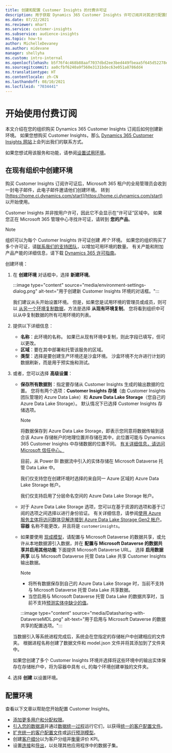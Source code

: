 ```yaml
---
title: 创建和配置 Customer Insights 的付费许可证
description: 用于获取 Dynamics 365 Customer Insights 许可订阅并对其进行配置的步骤。
ms.date: 07/22/2021
ms.reviewer: mhart
ms.service: customer-insights
ms.subservice: audience-insights
ms.topic: how-to
author: MichelleDevaney
ms.author: midevane
manager: shellyha
ms.custom: intro-internal
ms.openlocfilehash: b5f76f4c468b88aaf7037dbd2ee3bed449fbeaa5f645d52278eee05b36b4e328
ms.sourcegitcommit: aa0cfbf6240a9f560e3131bdec63e051a8786dd4
ms.translationtype: HT
ms.contentlocale: zh-CN
ms.lasthandoff: 08/10/2021
ms.locfileid: "7034441"
---
```

# <a name="get-started-with-a-paid-subscription"></a>开始使用付费订阅

本文介绍在您的组织购买 Dynamics 365 Customer Insights 订阅后如何创建新环境。 如果您想购买 Customer Insights，那么 [Dynamics 365 Customer Insights 网站](https://dynamics.microsoft.com/ai/customer-insights/)上会列出我们的联系方式。 

如果您想试用该服务和功能，请参阅[设置试用环境](get-started-trial.md)。

## <a name="create-an-environment-in-an-existing-organization"></a>在现有组织中创建环境

购买 Customer Insights 订阅许可证后，Microsoft 365 租户的全局管理员会收到一封电子邮件，此电子邮件邀请他们创建环境。 转到 [https://home.ci.dynamics.com/start](https://home.ci.dynamics.com/start) 以开始使用。 

Customer Insights 并非按用户许可，因此它不会显示在“许可证”区域中。 如果您正在 Microsoft 365 管理中心寻找许可证，请转到 **您的产品**。 

> [!NOTE]
> 组织可以为每个 Customer Insights 许可证创建 *两个* 环境。 如果您的组织购买了多个许可证，请[联系我们的支持团队](https://go.microsoft.com/fwlink/?linkid=2079641)，以增加可用环境的数量。 有关产能和附加产品产能的详细信息，请下载 [Dynamics 365 许可指南](https://go.microsoft.com/fwlink/?LinkId=866544)。

创建环境：

1. 在 **创建环境** 对话框中，选择 **新建环境**。

   :::image type="content" source="media/environment-settings-dialog.png" alt-text="用于创建新 Customer Insights 环境的对话框。":::

   我们建议从头开始设置环境。 但是，如果您是试用环境的管理员或成员，则可以 [从另一个环境复制数据](manage-environments.md#copy-the-environment-configuration)，方法是选择 **从现有环境复制**。 您将看到组织中可以从中复制数据的所有可用环境的列表。

1. 提供以下详细信息：
   - **名称**：此环境的名称。 如果已从现有环境中复制，则此字段已填写，但可以更改。
   - **区域**：要在其中部署和托管该服务的区域。
   - **类型**：选择是要创建生产环境还是沙盒环境。 沙盒环境不允许进行计划的数据刷新，而是用于预实施和测试。
   
1. 或者，您可以选择 **高级设置**：

   - **保存所有数据到**：指定要存储从 Customer Insights 生成的输出数据的位置。 您将有两个选项：**Customer Insights 存储**（由 Customer Insights 团队管理的 Azure Data Lake）和 **Azure Data Lake Storage**（您自己的 Azure Data Lake Storage）。 默认情况下已选择 Customer Insights 存储选项。

     > [!NOTE]
     > 将数据保存到 Azure Data Lake Storage，即表示您同意将数据传输到适合该 Azure 存储帐户的地理位置并存储在其中，此位置可能与 Dynamics 365 Customer Insights 中存储数据的位置不同。 [有关详细信息，请访问 Microsoft 信任中心。](https://www.microsoft.com/trust-center)
     >
     > 目前，从 Power BI 数据流中引入的实体存储在 Microsoft Dataverse 托管 Data Lake 中。 
     > 
     > 我们仅支持您在创建环境时选择的来自同一 Azure 区域的 Azure Data Lake Storage 帐户。 
     > 
     > 我们仅支持启用了分层命名空间的 Azure Data Lake Storage 帐户。


   - 对于 Azure Data Lake Storage 选项，您可以在基于资源的选项和基于订阅的选项之间选择以进行身份验证。 有关详细信息，请参阅[使用 Azure 服务主体将访问群体见解连接到 Azure Data Lake Storage Gen2 帐户](connect-service-principal.md)。 **容器** 名称不能更改，并且将是 `customerinsights`。
   
   - 如果要使用 [现成模型](predictions-overview.md#out-of-box-models)，请配置与 Microsoft Dataverse 的数据共享，或允许从本地数据源引入数据，并在 **配置与 Microsoft Dataverse 的数据共享并启用其他功能** 下面提供 Microsoft Dataverse URL。 选择 **启用数据共享** 以与 Microsoft Dataverse 托管 Data Lake 共享 Customer Insights 输出数据。

     > [!NOTE]
     > - 将所有数据保存到自己的 Azure Data Lake Storage 时，当前不支持与 Microsoft Dataverse 托管 Data Lake 共享数据。
     > - 当您启用与 Microsoft Dataverse 托管 Data Lake 的数据共享时，当前不支持[预测实体中缺少的值](predictions.md)。

     :::image type="content" source="media/Datasharing-with-DataverseMDL.png" alt-text="用于启用与 Microsoft Dataverse 的数据共享的配置选项。":::

   当数据引入等系统进程完成后，系统会在您指定的存储帐户中创建相应的文件夹。 根据进程名称创建了数据文件和 model.json 文件并将其添加到了文件夹中。

   如果您创建了多个 Customer Insights 环境并选择将这些环境中的输出实体保存在存储帐户中，将为容器中具有 ci_<environmentid> 的每个环境创建单独的文件夹。

1. 选择 **创建** 以设置环境。 

## <a name="configure-an-environment"></a>配置环境

查看以下文章以帮助您开始配置 Customer Insights。 

- [添加更多用户和分配权限](permissions.md)。
- [引入您的数据源](data-sources.md)并通过[数据统一过程](data-unification.md)运行它们，以获得[统一的客户配置文件](customer-profiles.md)。
- [扩充统一的客户配置文件](enrichment-hub.md)或[运行预测模型](predictions-overview.md)。
- 创建[客户细分](segments.md)以为客户分组并[衡量](measures.md)评价 KPI。
- 设置[连接](connections.md)和[导出](export-destinations.md)，以处理其他应用程序中的数据子集。
